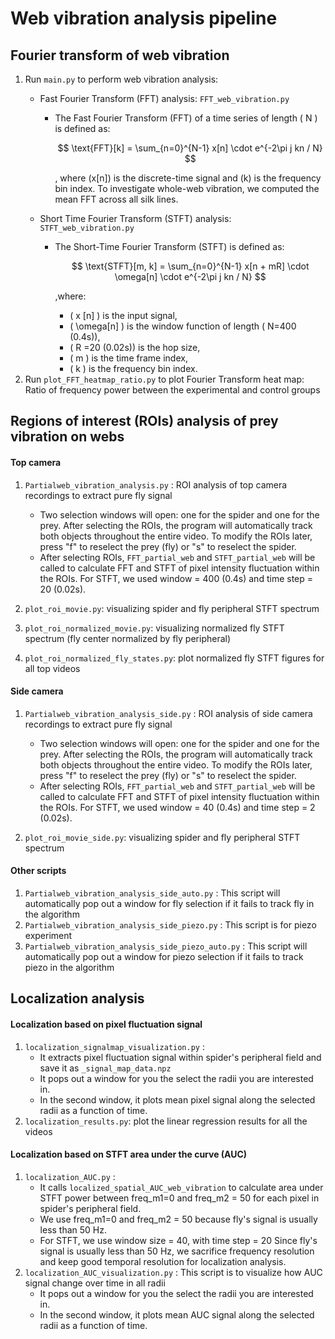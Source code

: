 # Web vibration analysis pipeline

## Fourier transform of web vibration
1. Run `main.py` to perform web vibration analysis:
    * Fast Fourier Transform (FFT) analysis:  `FFT_web_vibration.py`
	    * The Fast Fourier Transform (FFT) of a time series of length \( N \) is defined as:
		    
		    $$ \text{FFT}[k] = \sum_{n=0}^{N-1} x[n] \cdot e^{-2\pi j kn / N} $$
		    
		    , where \(x[n]\) is the discrete-time signal and \(k\) is the frequency bin index. To investigate whole-web vibration, we computed the mean FFT across all silk lines.
	
     *  Short Time Fourier Transform (STFT) analysis:  `STFT_web_vibration.py`
    
		* The Short-Time Fourier Transform (STFT) is defined as:
       
			$$ \text{STFT}[m, k] = \sum_{n=0}^{N-1} x[n + mR] \cdot \omega[n] \cdot e^{-2\pi j kn / N} $$
			
			,where:
			- \( x [n] \) is the input signal,
			- \( \omega[n] \) is the window function of length \( N=400 (0.4s)\),
			- \( R =20 (0.02s)\) is the hop size,
			- \( m \) is the time frame index,
			- \( k \) is the frequency bin index.
3. Run `plot_FFT_heatmap_ratio.py` to plot Fourier Transform heat map:
	Ratio of frequency power between the experimental and control groups

## Regions of interest (ROIs) analysis of prey vibration on webs

#### Top camera
1. `Partialweb_vibration_analysis.py` : ROI analysis of top camera recordings to extract pure fly signal
    * Two selection windows will open: one for the spider and one for the prey. After selecting the ROIs, the program will automatically track both objects throughout the entire video. To modify the ROIs later, press "f" to reselect the prey (fly) or "s" to reselect the spider.
    * After selecting ROIs, `FFT_partial_web` and `STFT_partial_web` will be called to calculate FFT and STFT of pixel intensity fluctuation within the ROIs. For STFT, we used window = 400 (0.4s) and time step = 20 (0.02s).

2. `plot_roi_movie.py`: visualizing spider and fly peripheral STFT spectrum
3. `plot_roi_normalized_movie.py`: visualizing normalized fly STFT spectrum (fly center normalized by fly peripheral)
4. `plot_roi_normalized_fly_states.py`: plot normalized fly STFT figures for all top videos

#### Side camera
1. `Partialweb_vibration_analysis_side.py` : ROI analysis of side camera recordings to extract pure fly signal
    * Two selection windows will open: one for the spider and one for the prey. After selecting the ROIs, the program will automatically track both objects throughout the entire video. To modify the ROIs later, press "f" to reselect the prey (fly) or "s" to reselect the spider.
    * After selecting ROIs, `FFT_partial_web` and `STFT_partial_web` will be called to calculate FFT and STFT of pixel intensity fluctuation within the ROIs. For STFT, we used window = 40 (0.4s) and time step = 2 (0.02s).

2. `plot_roi_movie_side.py`: visualizing spider and fly peripheral STFT spectrum

#### Other scripts
1. `Partialweb_vibration_analysis_side_auto.py` : This script will automatically pop out a window for fly selection if it fails to track fly in the algorithm
2.  `Partialweb_vibration_analysis_side_piezo.py` : This script is for piezo experiment
3.  `Partialweb_vibration_analysis_side_piezo_auto.py` : This script will automatically pop out a window for piezo selection if it fails to track piezo in the algorithm

## Localization analysis

#### Localization based on pixel fluctuation signal
1. `localization_signalmap_visualization.py` : 
	* It extracts pixel fluctuation signal within spider's peripheral field and save it as `_signal_map_data.npz`
	* It pops out a window for you the select the radii you are interested in. 
	* In the second window, it plots mean pixel signal along the selected radii as a function of time.
2. `localization_results.py`: plot the linear regression results for all the videos
#### Localization based on STFT area under the curve (AUC)
1. `localization_AUC.py` : 
	* It calls `localized_spatial_AUC_web_vibration` to calculate area under STFT power between freq_m1=0 and freq_m2 = 50 for each pixel in spider's peripheral field.
	* We use  freq_m1=0 and freq_m2 = 50 because fly's signal is usually less than 50 Hz.
	* For STFT, we use window size = 40, with time step = 20 Since fly's signal is usually less than 50 Hz, we sacrifice frequency resolution and keep good temporal resolution for localization analysis. 
2. `localization_AUC_visualization.py` : This script is to visualize how AUC signal change over time in all radii
	* It pops out a window for you the select the radii you are interested in. 
	* In the second window, it plots mean AUC signal along the selected radii as a function of time.
